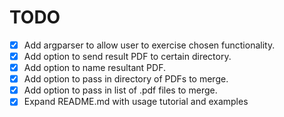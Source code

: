 # TODO

- [x] Add argparser to allow user to exercise chosen functionality.
- [x] Add option to send result PDF to certain directory.
- [x] Add option to name resultant PDF.
- [x] Add option to pass in directory of PDFs to merge.
- [x] Add option to pass in list of .pdf files to merge.
- [x] Expand README.md with usage tutorial and examples
